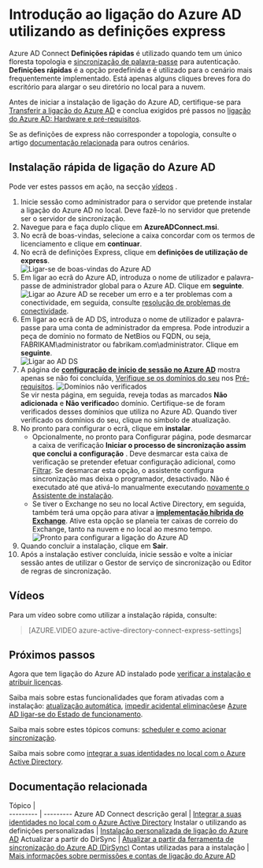 <properties
    pageTitle="Ligação do Azure AD: Introdução introdução utilizando as definições express | Microsoft Azure"
    description="Saiba como transferir, instalar e executar o Assistente de configuração para ligação do Azure AD."
    services="active-directory"
    documentationCenter=""
    authors="andkjell"
    manager="femila"
    editor="curtand"/>

<tags
    ms.service="active-directory"
    ms.workload="identity"
    ms.tgt_pltfrm="na"
    ms.devlang="na"
    ms.topic="get-started-article"
    ms.date="09/13/2016"
    ms.author="billmath"/>

# <a name="getting-started-with-azure-ad-connect-using-express-settings"></a>Introdução ao ligação do Azure AD utilizando as definições express
Azure AD Connect **Definições rápidas** é utilizado quando tem um único floresta topologia e [sincronização de palavra-passe](../active-directory-aadconnectsync-implement-password-synchronization.md) para autenticação. **Definições rápidas** é a opção predefinida e é utilizado para o cenário mais frequentemente implementado. Está apenas alguns cliques breves fora do escritório para alargar o seu diretório no local para a nuvem.

Antes de iniciar a instalação de ligação do Azure AD, certifique-se para [Transferir a ligação do Azure AD](http://go.microsoft.com/fwlink/?LinkId=615771) e conclua exigidos pré passos no [ligação do Azure AD: Hardware e pré-requisitos](../active-directory-aadconnect-prerequisites.md).

Se as definições de express não corresponder a topologia, consulte o artigo [documentação relacionada](#related-documentation) para outros cenários.

## <a name="express-installation-of-azure-ad-connect"></a>Instalação rápida de ligação do Azure AD
Pode ver estes passos em ação, na secção [vídeos](#videos) .

1. Inicie sessão como administrador para o servidor que pretende instalar a ligação do Azure AD no local. Deve fazê-lo no servidor que pretende ser o servidor de sincronização.
2. Navegue para e faça duplo clique em **AzureADConnect.msi**.
3. No ecrã de boas-vindas, selecione a caixa concordar com os termos de licenciamento e clique em **continuar**.  
4. No ecrã de definições Express, clique em **definições de utilização de express**.  
![Ligar-se de boas-vindas do Azure AD](./media/active-directory-aadconnect-get-started-express/express.png)
5. Em ligar ao ecrã do Azure AD, introduza o nome de utilizador e palavra-passe de administrador global para o Azure AD. Clique em **seguinte**.  
![Ligar ao Azure AD](./media/active-directory-aadconnect-get-started-express/connectaad.png) se receber um erro e a ter problemas com a conectividade, em seguida, consulte [resolução de problemas de conectividade](../active-directory-aadconnect-troubleshoot-connectivity.md).
6. Em ligar ao ecrã de AD DS, introduza o nome de utilizador e palavra-passe para uma conta de administrador da empresa. Pode introduzir a peça de domínio no formato de NetBios ou FQDN, ou seja, FABRIKAM\administrator ou fabrikam.com\administrator. Clique em **seguinte**.  
![Ligar ao AD DS](./media/active-directory-aadconnect-get-started-express/connectad.png)
7. A página de [**configuração de início de sessão no Azure AD**](../active-directory-aadconnect-user-signin.md#azure-ad-sign-in-configuration) mostra apenas se não foi concluída, [Verifique se os domínios do seu](../active-directory-add-domain.md) nos [Pré-requisitos](../active-directory-aadconnect-prerequisites.md).
![Domínios não verificados](./media/active-directory-aadconnect-get-started-express/unverifieddomain.png)  
Se vir nesta página, em seguida, reveja todas as marcados **Não adicionada** e **Não verificado**o domínio. Certifique-se de foram verificados desses domínios que utiliza no Azure AD. Quando tiver verificado os domínios do seu, clique no símbolo de atualização.
8. No pronto para configurar o ecrã, clique em **instalar**.
    - Opcionalmente, no pronto para Configurar página, pode desmarcar a caixa de verificação **Iniciar o processo de sincronização assim que conclui a configuração** . Deve desmarcar esta caixa de verificação se pretender efetuar configuração adicional, como [Filtrar](../active-directory-aadconnectsync-configure-filtering.md). Se desmarcar esta opção, o assistente configura sincronização mas deixa o programador, desactivado. Não é executado até que ativá-lo manualmente executando [novamente o Assistente de instalação](../active-directory-aadconnectsync-installation-wizard.md).
    - Se tiver o Exchange no seu no local Active Directory, em seguida, também terá uma opção para ativar a [**implementação híbrida do Exchange**](https://technet.microsoft.com/library/jj200581.aspx). Ative esta opção se planeia ter caixas de correio do Exchange, tanto na nuvem e no local ao mesmo tempo.
![Pronto para configurar a ligação do Azure AD](./media/active-directory-aadconnect-get-started-express/readytoconfigure.png)
9. Quando concluir a instalação, clique em **Sair**.
10. Após a instalação estiver concluída, inicie sessão e volte a iniciar sessão antes de utilizar o Gestor de serviço de sincronização ou Editor de regras de sincronização.

## <a name="videos"></a>Vídeos

Para um vídeo sobre como utilizar a instalação rápida, consulte:

>[AZURE.VIDEO azure-active-directory-connect-express-settings]

## <a name="next-steps"></a>Próximos passos
Agora que tem ligação do Azure AD instalado pode [verificar a instalação e atribuir licenças](../active-directory-aadconnect-whats-next.md).

Saiba mais sobre estas funcionalidades que foram ativadas com a instalação: [atualização automática](../active-directory-aadconnect-feature-automatic-upgrade.md), [impedir acidental eliminações](../active-directory-aadconnectsync-feature-prevent-accidental-deletes.md)e [Azure AD ligar-se do Estado de funcionamento](../active-directory-aadconnect-health-sync.md).

Saiba mais sobre estes tópicos comuns: [scheduler e como acionar sincronização](../active-directory-aadconnectsync-feature-scheduler.md).

Saiba mais sobre como [integrar a suas identidades no local com o Azure Active Directory](../active-directory-aadconnect.md).

## <a name="related-documentation"></a>Documentação relacionada

Tópico |  
--------- | ---------
Azure AD Connect descrição geral | [Integrar a suas identidades no local com o Azure Active Directory](../active-directory-aadconnect.md)
Instalar o utilizando as definições personalizadas | [Instalação personalizada de ligação do Azure AD](active-directory-aadconnect-get-started-custom.md)
Actualizar a partir do DirSync | [Atualizar a partir da ferramenta de sincronização do Azure AD (DirSync)](active-directory-aadconnect-dirsync-upgrade-get-started.md)
Contas utilizadas para a instalação | [Mais informações sobre permissões e contas de ligação do Azure AD](active-directory-aadconnect-accounts-permissions.md)
